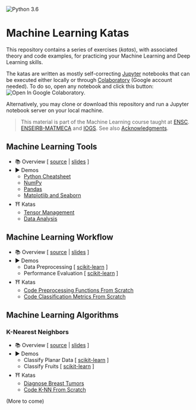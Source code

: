 ![Python 3.6](https://img.shields.io/badge/Python-3.6-blue.svg)

# Machine Learning Katas

This repository contains a series of exercises (*katas*), with associated theory and code examples, for practicing your Machine Learning and Deep Learning skills.

The katas are written as mostly self-correcting [Jupyter](https://jupyter.org/) notebooks that can be executed either locally or through [Colaboratory](https://colab.research.google.com/) (Google account needed). To do so, open any notebook and click this button: ![Open In Google Colaboratory](https://colab.research.google.com/assets/colab-badge.svg).

Alternatively, you may clone or download this repository and run a Jupyter notebook server on your local machine.

> This material is part of the Machine Learning course taught at [ENSC](https://ensc.bordeaux-inp.fr). [ENSEIRB-MATMECA](https://enseirb-matmeca.bordeaux-inp.fr) and [IOGS](https://www.institutoptique.fr). See also [Acknowledgments](ACKNOWLEDGMENTS.md).

## Machine Learning Tools

- 📚 Overview [ [source](https://github.com/bpesquet/website/blob/master/content/english/slides/ai/python-data-science/index.md) | [slides](https://www.bpesquet.fr/en/slides/ai/python-data-science/) ]
- ▶️️ Demos
  - [Python Cheatsheet](http://nbviewer.jupyter.org/github/bpesquet/machine-learning-katas/blob/master/notebooks/demos/tools/Python.ipynb)
  - [NumPy](http://nbviewer.jupyter.org/github/bpesquet/machine-learning-katas/blob/master/notebooks/demos/tools/NumPy.ipynb)
  - [Pandas](http://nbviewer.jupyter.org/github/bpesquet/machine-learning-katas/blob/master/notebooks/demos/tools/Pandas.ipynb)
  - [Matplotlib and Seaborn](http://nbviewer.jupyter.org/github/bpesquet/machine-learning-katas/blob/master/notebooks/demos/tools/Matplotlib.ipynb)
- ⛩ Katas
  - [Tensor Management](http://nbviewer.jupyter.org/github/bpesquet/machine-learning-katas/blob/master/notebooks/katas/tools/TensorManagement.ipynb)
  - [Data Analysis](http://nbviewer.jupyter.org/github/bpesquet/machine-learning-katas/blob/master/notebooks/katas/tools/DataAnalysis.ipynb)

## Machine Learning Workflow

- 📚 Overview [ [source](https://github.com/bpesquet/website/blob/master/content/english/slides/ai/ml-fundamentals/index.md) | [slides](https://www.bpesquet.fr/en/slides/ai/ml-fundamentals/) ]
- ▶️️ Demos
  - Data Preprocessing [ [scikit-learn](http://nbviewer.jupyter.org/github/bpesquet/machine-learning-katas/blob/master/notebooks/demos/workflow/DataPreprocessing.ipynb) ]
  - Performance Evaluation [ [scikit-learn](http://nbviewer.jupyter.org/github/bpesquet/machine-learning-katas/blob/master/notebooks/demos/workflow/PerformanceEvaluation.ipynb) ]
- ⛩ Katas
  - [Code Preprocessing Functions From Scratch](/notebooks/katas/workflow/PreprocessingFunctions.ipynb)
  - [Code Classification Metrics From Scratch](http://nbviewer.jupyter.org/github/bpesquet/machine-learning-katas/blob/master/notebooks/katas/workflow/ClassificationMetrics.ipynb)

## Machine Learning Algorithms

### K-Nearest Neighbors

- 📚 Overview [ [source](https://github.com/bpesquet/website/blob/master/content/english/slides/ai/k-nearest-neighbors/index.md) | [slides](https://www.bpesquet.fr/en/slides/ai/k-nearest-neighbors/) ]
- ▶️️ Demos
  - Classify Planar Data [ [scikit-learn](http://nbviewer.jupyter.org/github/bpesquet/machine-learning-katas/blob/master/notebooks/demos/algorithms/KNN_PlanarData.ipynb) ]
  - Classify Fruits [ [scikit-learn](http://nbviewer.jupyter.org/github/bpesquet/machine-learning-katas/blob/master/notebooks/demos/algorithms/KNN_Fruits.ipynb) ]
- ⛩ Katas
  - [Diagnose Breast Tumors](http://nbviewer.jupyter.org/github/bpesquet/machine-learning-katas/blob/master/notebooks/katas/algorithms/KNN_BreastCancer.ipynb)
  - [Code K-NN From Scratch](http://nbviewer.jupyter.org/github/bpesquet/machine-learning-katas/blob/master/notebooks/katas/algorithms/KNN_Scratch.ipynb)

(More to come)
